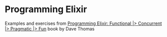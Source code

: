 # Programming Elixir

Examples and exercises from [Programming Elixir: Functional |> Concurrent |> Pragmatic |> Fun](https://pragprog.com/book/elixir/programming-elixir) book by Dave Thomas
